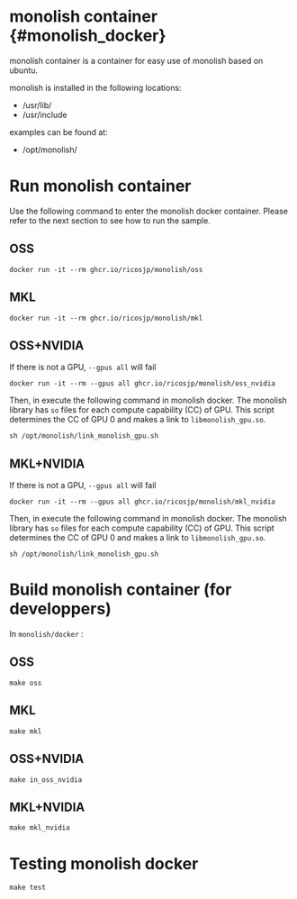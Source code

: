 # monolish container {#monolish_docker}
monolish container is a container for easy use of monolish based on ubuntu.

monolish is installed in the following locations:
- /usr/lib/
- /usr/include

examples can be found at:
- /opt/monolish/

# Run monolish container
Use the following command to enter the monolish docker container.
Please refer to the next section to see how to run the sample.

## OSS

```
docker run -it --rm ghcr.io/ricosjp/monolish/oss
```

## MKL

```
docker run -it --rm ghcr.io/ricosjp/monolish/mkl
```

## OSS+NVIDIA

If there is not a GPU, `--gpus all` will fail

```
docker run -it --rm --gpus all ghcr.io/ricosjp/monolish/oss_nvidia
```

Then, in execute the following command in monolish docker.
The monolish library has `so` files for each compute capability (CC) of GPU.
This script determines the CC of GPU 0 and makes a link to `libmonolish_gpu.so`.

```
sh /opt/monolish/link_monolish_gpu.sh
```

## MKL+NVIDIA

If there is not a GPU, `--gpus all` will fail

```
docker run -it --rm --gpus all ghcr.io/ricosjp/monolish/mkl_nvidia
```

Then, in execute the following command in monolish docker.
The monolish library has `so` files for each compute capability (CC) of GPU.
This script determines the CC of GPU 0 and makes a link to `libmonolish_gpu.so`.

```
sh /opt/monolish/link_monolish_gpu.sh
```

# Build monolish container (for developpers)
In `monolish/docker` : 

## OSS

```
make oss
```

## MKL

```
make mkl
```

## OSS+NVIDIA

```
make in_oss_nvidia
```

## MKL+NVIDIA

```
make mkl_nvidia
```

# Testing monolish docker
```
make test
```
